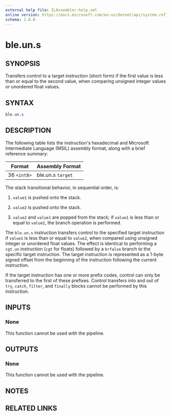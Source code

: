 ```yaml
---
external help file: ILAssembler-help.xml
online version: https://docs.microsoft.com/en-us/dotnet/api/system.reflection.emit.opcodes.ble_un_s
schema: 2.0.0
---
```


# ble.un.s

## SYNOPSIS

Transfers control to a target instruction (short form) if the first value is less than or equal to the second value, when comparing unsigned integer values or unordered float values.

## SYNTAX

```powershell
ble.un.s
```

## DESCRIPTION

The following table lists the instruction's hexadecimal and Microsoft Intermediate Language (MSIL) assembly format, along with a brief reference summary:

| Format      | Assembly Format   |
| ----------- | ----------------- |
| 36 `<int8>` | ble.un.s `target` |

 The stack transitional behavior, in sequential order, is:

1.  `value1` is pushed onto the stack.

2.  `value2` is pushed onto the stack.

3.  `value2` and `value1` are popped from the stack; if `value1` is less than or equal to `value2`, the branch operation is performed.

 The `ble.un.s` instruction transfers control to the specified target instruction if `value1` is less than or equal to `value2`, when compared using unsigned integer or unordered float values. The effect is identical to performing a `cgt.un` instruction (`cgt` for floats) followed by a `brfalse` branch to the specific target instruction. The target instruction is represented as a 1-byte signed offset from the beginning of the instruction following the current instruction.

 If the target instruction has one or more prefix codes, control can only be transferred to the first of these prefixes. Control transfers into and out of `try`, `catch`, `filter`, and `finally` blocks cannot be performed by this instruction.

## INPUTS

### None

This function cannot be used with the pipeline.

## OUTPUTS

### None

This function cannot be used with the pipeline.

## NOTES

## RELATED LINKS
